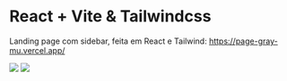 # React + Vite & Tailwindcss

Landing page com sidebar, feita em React e Tailwind:
https://page-gray-mu.vercel.app/

<div className="">
<img src= "https://github.com/user-attachments/assets/dc14ed3a-8759-43c1-8070-953afa84a531" />
<img src="https://github.com/user-attachments/assets/3438cc25-cb56-4244-8793-7519cbfc093f" />

</div>
